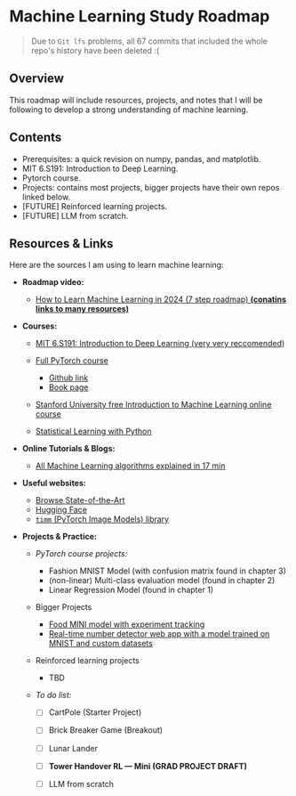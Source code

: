 # Machine Learning Study Roadmap
> Due to `Git lfs` problems, all 67 commits that included the whole repo's history have been deleted :(

##  Overview
This roadmap will include resources, projects, and notes that I will be following to develop a strong understanding of machine learning.

## Contents
- Prerequisites: a quick revision on numpy, pandas, and matplotlib.
- MIT 6.S191: Introduction to Deep Learning.
- Pytorch course.
- Projects: contains most projects, bigger projects have their own repos linked below.
- [FUTURE] Reinforced learning projects.
- [FUTURE] LLM from scratch.
##  Resources & Links
Here are the sources I am using to learn machine learning:

- **Roadmap video:**  
  - [How to Learn Machine Learning in 2024 (7 step roadmap) **(conatins links to many resources)**](https://www.youtube.com/watch?v=jwTaBztqTZ0&list=PLZzRSwjUKZxnidL9CayMD8_UqTaPTWtcB&index=3)

- **Courses:** 
  - [MIT 6.S191: Introduction to Deep Learning (very very reccomended)](https://www.youtube.com/playlist?list=PLtBw6njQRU-rwp5__7C0oIVt26ZgjG9NI)
  - [Full PyTorch course](https://www.youtube.com/watch?v=V_xro1bcAuA&list=PLZzRSwjUKZxnidL9CayMD8_UqTaPTWtcB)
    - [Github link](https://github.com/mrdbourke/pytorch-deep-learning?tab=readme-ov-file#course-materialsoutline)
    - [Book page](https://www.learnpytorch.io/00_pytorch_fundamentals/)
  
  - [Stanford University free Introduction to Machine Learning online course](https://www.udacity.com/enrollment/ud120) 
  - [Statistical Learning with Python](https://www.youtube.com/playlist?list=PLoROMvodv4rPP6braWoRt5UCXYZ71GZIQ)

- **Online Tutorials & Blogs:**  
  - [All Machine Learning algorithms explained in 17 min](https://www.youtube.com/watch?v=E0Hmnixke2g&list=PLZzRSwjUKZxnidL9CayMD8_UqTaPTWtcB&index=2)
  
- **Useful websites:**  
  - [Browse State-of-the-Art](https://paperswithcode.com/sota)
  - [Hugging Face](https://huggingface.co/models)
  - [`timm` (PyTorch Image Models) library](https://github.com/huggingface/pytorch-image-models)

- **Projects & Practice:**  
  - *PyTorch  course projects:*
	- Fashion MNIST Model (with confusion matrix found in chapter 3)
	- (non-linear) Multi-class evaluation model (found in chapter 2)
	- Linear Regression Model (found in chapter 1)
  - Bigger Projects
	- [Food MINI model with experiment tracking](https://github.com/youssef-omarrr/Food_MINI_model)
	- [Real-time number detector web app with a model trained on MNIST and custom datasets](https://github.com/youssef-omarrr/MNIST_Web_APP)
  - Reinforced learning projects
	- TBD


  - *To do list:*
    - [ ] CartPole (Starter Project)
    - [ ] Brick Breaker Game (Breakout)
    - [ ] Lunar Lander
    - [ ] **Tower Handover RL — Mini (GRAD PROJECT DRAFT)**
    - [ ] LLM from scratch


